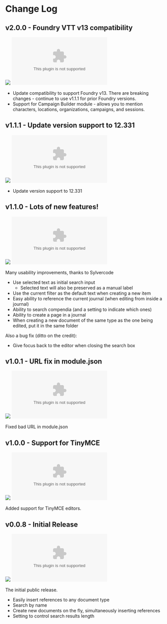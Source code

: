 # Change Log

## v2.0.0 - Foundry VTT v13 compatibility
![](https://img.shields.io/badge/release%20date-April%2022%2C%202025-blue)
![GitHub release](https://img.shields.io/github/downloads-pre/dovrosenberg/fvtt-autocomplete-mentions/v2.0.0/module.zip)

- Update compatibility to support Foundry v13.  There are breaking changes - continue to use v1.1.1 for prior Foundry versions.
- Support for Campaign Builder module - allows you to mention characters, locations, organizations, campaigns, and sessions.  

## v1.1.1 - Update version support to 12.331
![](https://img.shields.io/badge/release%20date-August%2017%2C%202024-blue)
![GitHub release](https://img.shields.io/github/downloads-pre/dovrosenberg/fvtt-autocomplete-mentions/v1.1.1/module.zip)

- Update version support to 12.331

## v1.1.0 - Lots of new features!
![](https://img.shields.io/badge/release%20date-December%2031%2C%202023-blue)
![GitHub release](https://img.shields.io/github/downloads-pre/dovrosenberg/fvtt-autocomplete-mentions/v1.1.0/module.zip)

Many usability improvements, thanks to Sylvercode
- Use selected text as initial search input
  - Selected text will also be preserved as a manual label
- Use the current filter as the default text when creating a new item
- Easy ability to reference the current journal (when editing from inside a journal)
- Ability to search compendia (and a setting to indicate which ones)
- Ability to create a page in a journal
- When creating a new document of the same type as the one being edited, put it in the same folder

Also a bug fix (ditto on the credit):
- Give focus back to the editor when closing the search box

## v1.0.1 - URL fix in module.json
![](https://img.shields.io/badge/release%20date-December%202%2C%202023-blue)
![GitHub release](https://img.shields.io/github/downloads-pre/dovrosenberg/fvtt-autocomplete-mentions/v1.0.1/module.zip)

Fixed bad URL in module.json

## v1.0.0 - Support for TinyMCE
![](https://img.shields.io/badge/release%20date-November%2025%2C%202023-blue)
![GitHub release](https://img.shields.io/github/downloads-pre/dovrosenberg/fvtt-autocomplete-mentions/v1.0.0/module.zip)

Added support for TinyMCE editors.


## v0.0.8 - Initial Release

![](https://img.shields.io/badge/release%20date-November%2023%2C%202023-blue)
![GitHub release](https://img.shields.io/github/downloads-pre/dovrosenberg/fvtt-autocomplete-mentions/v0.0.8/module.zip)

The initial public release.

- Easily insert references to any document type
- Search by name
- Create new documents on the fly, simultaneously inserting references
- Setting to control search results length
